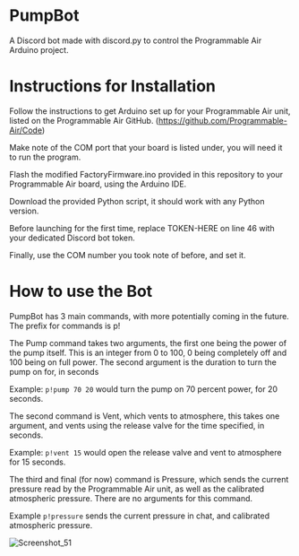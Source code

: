 # PumpBot
A Discord bot made with discord.py to control the Programmable Air Arduino project.

# Instructions for Installation
Follow the instructions to get Arduino set up for your Programmable Air unit, listed on the Programmable Air GitHub. (https://github.com/Programmable-Air/Code)

Make note of the COM port that your board is listed under, you will need it to run the program.

Flash the modified FactoryFirmware.ino provided in this repository to your Programmable Air board, using the Arduino IDE.

Download the provided Python script, it should work with any Python version.

Before launching for the first time, replace TOKEN-HERE on line 46 with your dedicated Discord bot token.

Finally, use the COM number you took note of before, and set it.

# How to use the Bot
PumpBot has 3 main commands, with more potentially coming in the future. The prefix for commands is p!

The Pump command takes two arguments, the first one being the power of the pump itself. This is an integer from 0 to 100, 0 being completely off and 100 being on full power. The second argument is the duration to turn the pump on for, in seconds

Example: ```p!pump 70 20``` would turn the pump on 70 percent power, for 20 seconds.

The second command is Vent, which vents to atmosphere, this takes one argument, and vents using the release valve for the time specified, in seconds.

Example: ```p!vent 15``` would open the release valve and vent to atmosphere for 15 seconds.

The third and final (for now) command is Pressure, which sends the current pressure read by the Programmable Air unit, as well as the calibrated atmospheric pressure. There are no arguments for this command.

Example ```p!pressure``` sends the current pressure in chat, and calibrated atmospheric pressure.

![Screenshot_51](https://user-images.githubusercontent.com/112515950/187774374-b6f1aa9e-4dc8-460f-8995-c4b35aefa2bd.png)

